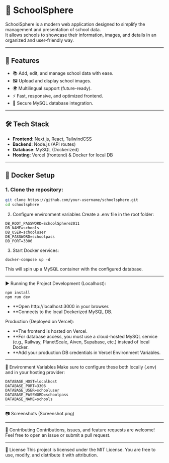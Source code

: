 # 🏫 SchoolSphere

SchoolSphere is a modern web application designed to simplify the management and presentation of school data.  
It allows schools to showcase their information, images, and details in an organized and user-friendly way.  

---

## 🚀 Features
- 📚 Add, edit, and manage school data with ease.  
- 🖼️ Upload and display school images.  
- 🌍 Multilingual support (future-ready).  
- ⚡ Fast, responsive, and optimized frontend.  
- 🔐 Secure MySQL database integration.  

---

## 🛠️ Tech Stack
- **Frontend**: Next.js, React, TailwindCSS  
- **Backend**: Node.js (API routes)  
- **Database**: MySQL (Dockerized)  
- **Hosting**: Vercel (frontend) & Docker for local DB  

---

## 🐳 Docker Setup

### 1. Clone the repository:

```bash
git clone https://github.com/your-username/schoolsphere.git
cd schoolsphere
```

2. Configure environment variables
Create a .env file in the root folder:
```
DB_ROOT_PASSWORD=SchoolSphere2011
DB_NAME=schools
DB_USER=schooluser
DB_PASSWORD=schoolpass
DB_PORT=3306
```

3. Start Docker services:
```
docker-compose up -d
```
This will spin up a MySQL container with the configured database.

---

▶️ Running the Project
Development (Localhost):
```
npm install
npm run dev
```
- **Open http://localhost:3000 in your browser.
- **Connects to the local Dockerized MySQL DB.

Production (Deployed on Vercel):
- **The frontend is hosted on Vercel.
- **For database access, you must use a cloud-hosted MySQL service (e.g., Railway, PlanetScale, Aiven, Supabase, etc.) instead of local Docker.
- **Add your production DB credentials in Vercel Environment Variables.

---

🔑 Environment Variables
Make sure to configure these both locally (.env) and in your hosting provider:
```
DATABASE_HOST=localhost
DATABASE_PORT=3306
DATABASE_USER=schooluser
DATABASE_PASSWORD=schoolpass
DATABASE_NAME=schools
```

---

📷 Screenshots
(Screenshot.png)

---

🤝 Contributing
Contributions, issues, and feature requests are welcome!
Feel free to open an issue or submit a pull request.

---

📜 License
This project is licensed under the MIT License.
You are free to use, modify, and distribute it with attribution.
